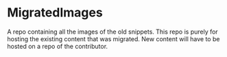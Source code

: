 # MigratedImages
A repo containing all the images of the old snippets. This repo is purely for hosting the existing content that was migrated. New content will have to be hosted on a repo of the contributor.

